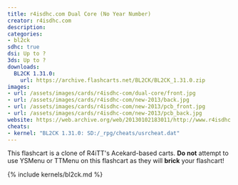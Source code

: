 ```yaml
---
title: r4isdhc.com Dual Core (No Year Number)
creator: r4isdhc.com
description:
categories:
- bl2ck
sdhc: true
dsi: Up to ?
3ds: Up to ?
downloads:
  BL2CK 1.31.0:
    url: https://archive.flashcarts.net/BL2CK/BL2CK_1.31.0.zip
images:
- url: /assets/images/cards/r4isdhc-com/dual-core/front.jpg
- url: /assets/images/cards/r4isdhc-com/new-2013/back.jpg
- url: /assets/images/cards/r4isdhc-com/new-2013/pcb_front.jpg
- url: /assets/images/cards/r4isdhc-com/new-2013/pcb_back.jpg
website: https://web.archive.org/web/20130102183011/http://www.r4isdhc.com/
cheats:
- kernel: "BL2CK 1.31.0: SD:/_rpg/cheats/usrcheat.dat"
---
```


This flashcart is a clone of R4iTT's Acekard-based carts. **Do not** attempt to use YSMenu or TTMenu on this flashcart as they will **brick** your flashcart!

{% include kernels/bl2ck.md %}